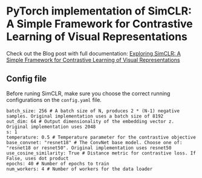 # PyTorch implementation of SimCLR: A Simple Framework for Contrastive Learning of Visual Representations

Check out the Blog post with full documentation: [Exploring SimCLR: A Simple Framework for Contrastive Learning of Visual Representations](https://sthalles.github.io/simple-self-supervised-learning/)

## Config file

Before runing SimCLR, make sure you choose the correct running configurations on the ```config.yaml``` file.

```
batch_size: 256 # A batch size of N, produces 2 * (N-1) negative samples. Original implementation uses a batch size of 8192
out_dim: 64 # Output dimensionality of the embedding vector z. Original implementation uses 2048
s: 1
temperature: 0.5 # Temperature parameter for the contrastive objective
base_convnet: "resnet18" # The ConvNet base model. Choose one of: "resnet18 or resnet50". Original implementation uses resnet50
use_cosine_similarity: True # Distance metric for contrastive loss. If False, uses dot product
epochs: 40 # Number of epochs to train
num_workers: 4 # Number of workers for the data loader
```
